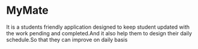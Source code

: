 # MyMate
It is a students friendly application designed to keep student updated with the work pending and completed.And it also help them to design their daily schedule.So that they can improve on daily basis
